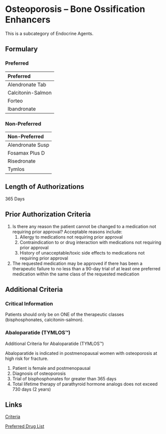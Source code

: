 # Osteoporosis – Bone Ossification Enhancers

This is a subcategory of Endocrine Agents.

## Formulary

### Preferred

| Preferred         |
| :---------------- |
| Alendronate Tab   |
| Calcitonin-Salmon |
| Forteo            |
| Ibandronate       |

### Non-Preferred

| Non-Preferred    |
| :--------------- |
| Alendronate Susp |
| Fosamax Plus D   |
| Risedronate      |
| Tymlos           |

## Length of Authorizations

365 Days

## Prior Authorization Criteria

1.  Is there any reason the patient cannot be changed to a medication not requiring prior approval? Acceptable reasons include:
    1.  Allergy to medications not requiring prior approval
    2.  Contraindication to or drug interaction with medications not requiring prior approval
    3.  History of unacceptable/toxic side effects to medications not requiring prior approval
2.  The requested medication may be approved if there has been a therapeutic failure to no less than a 90-day trial of at least one preferred medication within the same class of the requested medication

## Additional Criteria

### Critical Information

Patients should only be on ONE of the therapeutic classes (bisphosphonates, calcitonin-salmon).

### Abaloparatide (TYMLOS™)

Additional Criteria for Abaloparatide (TYMLOS™)

Abaloparatide is indicated in postmenopausal women with osteoporosis at high risk for fracture.

1.  Patient is female and postmenopausal
2.  Diagnosis of osteoporosis
3.  Trial of bisphosphonates for greater than 365 days
4.  Total lifetime therapy of parathyroid hormone analogs does not exceed 730 days (2 years)

## Links

[Criteria](https://pharmacy.medicaid.ohio.gov/sites/default/files/20221001_UPDL_Criteria_APPROVED.pdf#page=57)

[Preferred Drug List](https://pharmacy.medicaid.ohio.gov/sites/default/files/20221001_UPDL_APPROVED_.pdf#page=22)
